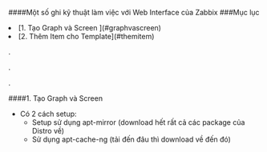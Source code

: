####Một số ghi kỹ thuật làm việc với Web Interface của Zabbix
###Mục lục
  <li>[1. Tạo Graph và Screen ](#graphvascreen)</li>
  <li>[2. Thêm Item cho Template](#themitem)</li>
  
  .
  
  
  
  .
  
  
  
  
  .
  

####1. Tạo Graph và Screen

<a name="graphvascreen"> </a> 
- Có 2 cách setup:
  - Setup sử dụng apt-mirror (download hết rất cả các package của Distro về)
  - Sử dụng apt-cache-ng (tải đến đâu thì download về đến đó)
